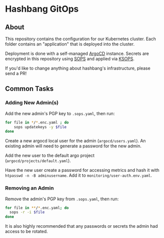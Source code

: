 # Hashbang GitOps

## About

This repository contains the configuration for our Kubernetes cluster.
Each folder contains an "application" that is deployed into the cluster.

Deployment is done with a self-managed [ArgoCD](https://argoproj.github.io/argo-cd/) instance.
Secrets are encrypted in this repository using [SOPS](https://github.com/mozilla/sops) and applied via [KSOPS](https://github.com/viaduct-ai/kustomize-sops).

If you'd like to change anything about hashbang's infrastructure, please send a PR!


## Common Tasks

### Adding New Admin(s)

Add the new admin's PGP key to `.sops.yaml`, then run:

```sh
for file in */*.enc.yaml ; do 
	sops updatekeys -y $file
done
```

Create a new argocd local user for the admin (`argocd/users.yaml`).
An existing admin will need to generate a password for the new admin.

Add the new user to the default argo project (`argocd/projects/default.yaml`).

Have the new user create a password for accessing metrics and hash it with `htpasswd -n -B adminusername`. Add it to `monitoring/user-auth.env.yaml`.

### Removing an Admin

Remove the admin's PGP key from `.sops.yaml`, then run:

```sh
for file in **/*.enc.yaml; do
  sops -r -i $file
done
```

It is also highly recommended that any passwords or secrets the admin had access to be rotated.
